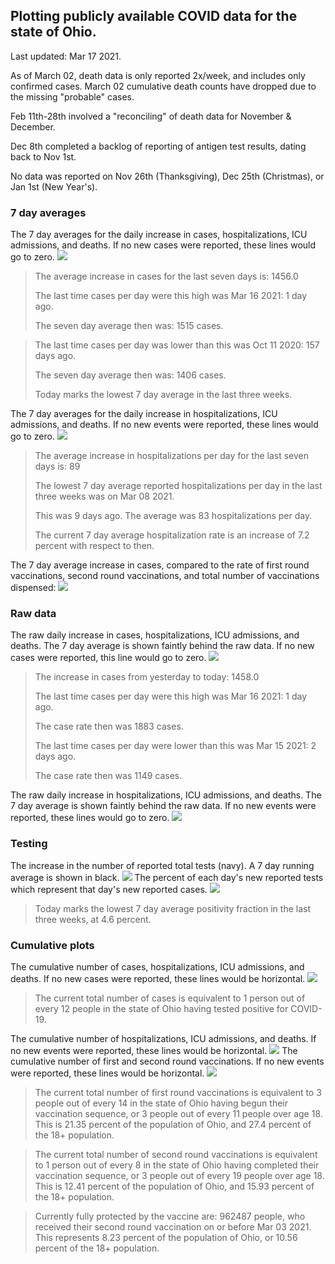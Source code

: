 ## Plotting publicly available COVID data for the state of Ohio. 

Last updated: Mar 17 2021. 

As of March 02, death data is only reported 2x/week, and includes only confirmed cases. March 02 cumulative death counts have dropped due to the missing "probable" cases.

Feb 11th-28th involved a "reconciling" of death data for November & December.

Dec 8th completed a backlog of reporting of antigen test results, dating back to Nov 1st.

No data was reported on Nov 26th (Thanksgiving), Dec 25th (Christmas), or Jan 1st (New Year's).
### 7 day averages
The 7 day averages for the daily increase in cases, hospitalizations, ICU admissions, and deaths. If no new cases were reported, these lines would go to zero.
![](7dayaverage_cases.png)

>The average increase in cases for the last seven days is: 1456.0
>
>The last time cases per day were this high was Mar 16 2021: 1 day ago.
>
>The seven day average then was: 1515 cases.

>
>The last time cases per day was lower than this was Oct 11 2020: 157 days ago.
>
>The seven day average then was: 1406 cases.
>
>Today marks the lowest 7 day average in the last three weeks.

The 7 day averages for the daily increase in hospitalizations, ICU admissions, and deaths. If no new events were reported, these lines would go to zero.
![](7dayaverage_hospital.png)

>The average increase in hospitalizations per day for the last seven days is: 89
>
>The lowest 7 day average reported hospitalizations per day in the last three weeks was on Mar 08 2021.
>
>This was 9 days ago. The average was 83 hospitalizations per day.
>
>The current 7 day average hospitalization rate is an increase of 7.2 percent with respect to then.

The 7 day average increase in cases, compared to the rate of first round vaccinations, second round vaccinations, and total number of vaccinations dispensed:
![](DailyVaccinationsCases.png)

### Raw data
The raw daily increase in cases, hospitalizations, ICU admissions, and deaths. The 7 day average is shown faintly behind the raw data. If no new cases were reported, this line would go to zero.
![](DailyCases.png)

>The increase in cases from yesterday to today: 1458.0 
>
>The last time cases per day were this high was Mar 16 2021: 1 day ago. 
>
>The case rate then was 1883 cases.
>
>The last time cases per day were lower than this was Mar 15 2021: 2 days ago. 
>
>The case rate then was 1149 cases.

The raw daily increase in hospitalizations, ICU admissions, and deaths. The 7 day average is shown faintly behind the raw data. If no new events were reported, these lines would go to zero.
![](DailyHospitalizations.png)

### Testing

The increase in the number of reported total tests (navy). A 7 day running average is shown in black.
![](DailyTests.png)
The percent of each day's new reported tests which represent that day's new reported cases.
![](percentpositive_tests.png)

>Today marks the lowest 7 day average positivity fraction in the last three weeks, at 4.6 percent.

### Cumulative plots
The cumulative number of cases, hospitalizations, ICU admissions, and deaths. If no new cases were reported, these lines would be horizontal.
![](Cases.png)

>The current total number of cases is equivalent to 1 person out of every 12 people in the state of Ohio having tested positive for COVID-19.

The cumulative number of hospitalizations, ICU admissions, and deaths. If no new events were reported, these lines would be horizontal.
![](Hospitalizations.png)
The cumulative number of first and second round vaccinations. If no new events were reported, these lines would be horizontal.
![](Vaccinations.png)

>The current total number of first round vaccinations is equivalent to 3 people out of every 14 in the state of Ohio having begun their vaccination sequence, or 3 people out of every 11 people over age 18.
 >This is 21.35 percent of the population of Ohio, and 27.4 percent of the 18+ population.

>The current total number of second round vaccinations is equivalent to 1 person out of every 8 in the state of Ohio having completed their vaccination sequence, or 3 people out of every 19 people over age 18. 
>This is 12.41 percent of the population of Ohio, and 15.93 percent of the 18+ population.

>Currently fully protected by the vaccine are: 962487 people, who received their second round vaccination on or before Mar 03 2021.
>This represents 8.23 percent of the population of Ohio, or 10.56 percent of the 18+ population.

